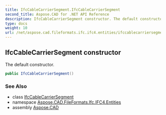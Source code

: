```yaml
---
title: IfcCableCarrierSegment.IfcCableCarrierSegment
second_title: Aspose.CAD for .NET API Reference
description: IfcCableCarrierSegment constructor. The default constructor
type: docs
weight: 10
url: /net/aspose.cad.fileformats.ifc.ifc4.entities/ifccablecarriersegment/ifccablecarriersegment/
---
```

## IfcCableCarrierSegment constructor

The default constructor.

```csharp
public IfcCableCarrierSegment()
```

### See Also

* class [IfcCableCarrierSegment](../)
* namespace [Aspose.CAD.FileFormats.Ifc.IFC4.Entities](../../ifccablecarriersegment/)
* assembly [Aspose.CAD](../../../)


